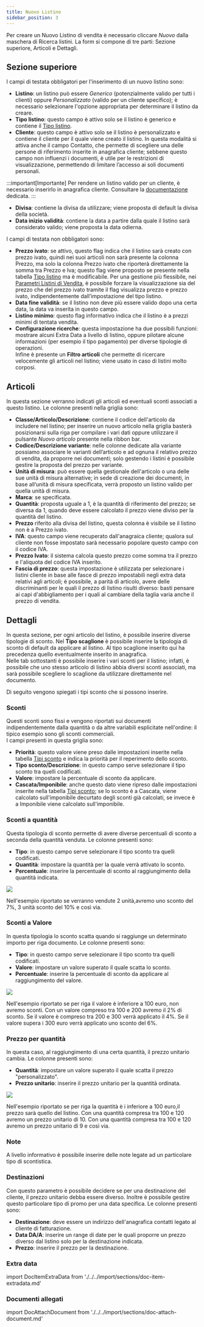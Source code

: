 ```yaml
---
title: Nuovo Listino
sidebar_position: 3
---
```


Per creare un Nuovo Listino di vendita è necessario cliccare *Nuovo* dalla maschera di Ricerca listini.
La form si compone di tre parti: Sezione superiore, Articoli e Dettagli. 

## Sezione superiore

I campi di testata obbligatori per l'inserimento di un nuovo listino sono:
- **Listino**: un listino può essere *Generico* (potenzialmente valido per tutti i clienti) oppure *Personalizzato* (valido per un cliente specifico); è necessario selezionare l'opzione appropriata per determinare il listino da creare.     
- **Tipo listino**: questo campo è attivo solo se il listino è generico e contiene il [Tipo listino](/docs/configurations/tables/sales/sales-price-lists).      
- **Cliente**: questo campo è attivo solo se il listino è personalizzato e contiene il cliente per il quale viene creato il listino. In questa modalità si attiva anche il campo Contatto, che permette di scegliere una delle persone di riferimento inserite in anagrafica cliente; sebbene questo campo non influenzi i documenti, è utile per le restrizioni di visualizzazione, permettendo di limitare l’accesso ai soli documenti personali.    

:::important[Importante]
Per rendere un listino valido per un cliente, è necessario inserirlo in anagrafica cliente. Consultare la [documentazione](/docs/erp-home/registers/contacts/create-new-contact/accounting-data/customer-vendors-data/price-list) dedicata. 
:::

- **Divisa**: contiene la divisa da utilizzare; viene proposta di default la divisa della società.      
- **Data inizio validità**: contiene la data a partire dalla quale il listino sarà considerato valido; viene proposta la data odierna.    

I campi di testata non obbligatori sono:       
- **Prezzo ivato**: se attivo, questo flag indica che il listino sarà creato con prezzo ivato, quindi nei suoi articoli non sarà presente la colonna Prezzo, ma solo la colonna Prezzo ivato che riporterà direttamente la somma tra Prezzo e Iva; questo flag viene proposto se presente nella tabella [Tipo listino](/docs/configurations/tables/sales/sales-price-lists) ma è modificabile. Per una gestione più flessibile, nei [Parametri Listini di Vendita](/docs/configurations/parameters/sales/price-list-parameters), è possibile forzare la visualizzazione sia del prezzo che del prezzo ivato tramite il flag visualizza prezzo e prezzo ivato, indipendentemente dall’impostazione del tipo listino.      
- **Data fine validità**: se il listino non deve più essere valido dopo una certa data, la data va inserita in questo campo.       
- **Listino minimo**: questo flag informativo indica che il listino è a prezzi minimi di tentata vendita.       
- **Configurazione ricerche**: questa impostazione ha due possibili funzioni: mostrare alcuni Extra Data a livello di listino, oppure pilotare alcune informazioni (per esempio il tipo pagamento) per diverse tipologie di operazioni.      
Infine è presente un **Filtro articoli** che permette di ricercare velocemente gli articoli nel listino; viene usato in caso di listini molto corposi. 

## Articoli

In questa sezione verranno indicati gli articoli ed eventuali sconti associati a questo listino. Le colonne presenti nella griglia sono:    
- **Classe/Articolo/Descrizione**: contiene il codice dell'articolo da includere nel listino; per inserire un nuovo articolo nella griglia basterà posizionarsi sulla riga per compilare i vari dati oppure utilizzare il pulsante *Nuovo articolo* presente nella ribbon bar.            
- **Codice/Descrizione variante**: nelle colonne dedicate alla variante possiamo associare le varianti dell’articolo e ad ognuna il relativo prezzo di vendita, da proporre nei documenti; solo gestendo i listini è possibile gestire la proposta del prezzo per variante.      
- **Unità di misura**: può essere quella gestionale dell'articolo o una delle sue unità di misura alternative; in sede di creazione dei documenti, in base all’unità di misura specificata, verrà proposto un listino valido per quella unità di misura.      
- **Marca**: se specificata.      
- **Quantità**: proposta uguale a 1, è la quantità di riferimento del prezzo; se diversa da 1, quando deve essere calcolato il prezzo viene diviso per la quantità del listino.
- **Prezzo** riferito alla divisa del listino, questa colonna è visibile se il listino non è a Prezzo ivato.     
- **IVA**: questo campo viene recuperato dall'anagraica cliente; qualora sul cliente non fosse impostato sarà necessario popolare questo campo con il codice IVA.  
- **Prezzo Ivato**: il sistema calcola questo prezzo come somma tra il prezzo e l'aliquota del codice IVA inserito.     
- **Fascia di prezzo**: questa impostazione è utilizzata per selezionare i listini cliente in base alle fasce di prezzo impostabili negli extra data relativi agli articoli; è possibile, a parità di articolo, avere delle discriminanti per le quali il prezzo di listino risulti diverso: basti pensare ai capi d'abbigliamento per i quali al cambiare della taglia varia anche il prezzo di vendita. 

## Dettagli

In questa sezione, per ogni articolo del listino, è possibile inserire diverse tipologie di sconto.
Nel **Tipo scaglione** è possibile inserire la tipologia di sconto di default da applicare al listino. Al tipo scaglione inserito qui ha precedenza quello eventualmente inserito in anagrafica.        
Nelle tab sottostanti è possibile inserire i vari sconti per il listino; infatti, è possibile che uno stesso articolo di listino abbia diversi sconti associati, ma sarà possibile scegliere lo scaglione da utilizzare direttamente nel documento.       

Di seguito vengono spiegati i tipi sconto che si possono inserire.      

### Sconti

Questi sconti sono fissi e vengono riportati sui documenti indipendentemente dalla quantità o da altre variabili esplicitate nell'ordine: il tipico esempio sono gli sconti commerciali.       
I campi presenti in questa griglia sono:
- **Priorità**: questo valore viene preso dalle impostazioni inserite nella tabella [Tipi sconto](/docs/configurations/tables/general-settings/discount-types) e indica la priorità per il reperimento dello sconto.       
- **Tipo sconto/Descrizione**: in questo campo serve selezionare il tipo sconto tra quelli codificati.        
- **Valore**: impostare la percentuale di sconto da applicare.       
- **Cascata/Imponibile**: anche questo dato viene ripreso dalle impostazioni inserite nella tabella [Tipi sconto](/docs/configurations/tables/general-settings/discount-types); se lo sconto è a Cascata, viene calcolato sull'imponibile decurtato degli sconti già calcolati, se invece è a Imponibile viene calcolato sull'imponibile.         

### Sconti a quantità

Questa tipologia di sconto permette di avere diverse percentuali di sconto a seconda della quantità venduta. Le colonne presenti sono:      
- **Tipo**: in questo campo serve selezionare il tipo sconto tra quelli codificati.         
- **Quantità**: impostare la quantità per la quale verrà attivato lo sconto.          
- **Percentuale**: inserire la percentuale di sconto al raggiungimento della quantità indicata.      

![](/img/it-it/sales/sales-price-list/insert-sales-price-list/image07.png)

Nell'esempio riportato se verranno vendute 2 unità,avremo uno sconto del 7%, 3 unità sconto del 10% e così via.

### Sconti a Valore

In questa tipologia lo sconto scatta quando si raggiunge un determinato importo per riga documento. Le colonne presenti sono:     
- **Tipo**: in questo campo serve selezionare il tipo sconto tra quelli codificati.         
- **Valore**: impostare un valore superato il quale scatta lo sconto.
- **Percentuale**: inserire la percentuale di sconto da applicare al raggiungimento del valore.

![](/img/it-it/sales/sales-price-list/insert-sales-price-list/image09.png)

Nell'esempio riportato se per riga il valore è inferiore a 100 euro, non avremo sconti. Con un valore compreso tra 100 e 200 avremo il 2% di sconto. Se il valore è compreso tra 200 e 300 verrà applicato il 4%. Se il valore supera i 300 euro verrà applicato uno sconto del 6%.

### Prezzo per quantità

In questa caso, al raggiungimento di una certa quantità, il prezzo unitario cambia. Le colonne presenti sono:      
- **Quantità**: impostare un valore superato il quale scatta il prezzo "personalizzato".      
- **Prezzo unitario**: inserire il prezzo unitario per la quantità ordinata.

![](/img/it-it/sales/sales-price-list/insert-sales-price-list/image11.png)

Nell'esempio riportato se per riga la quantità è i inferiore a 100 euro,il prezzo sarà quello del listino. Con una quantità compresa tra 100 e 120 avremo un prezzo unitario di 10. Con una quantità compresa tra 100 e 120 avremo un prezzo unitario di 9 e così via.

### Note

A livello informativo è possibile inserire delle note legate ad un particolare tipo di scontistica.

### Destinazioni

Con questo parametro è possibile decidere se per una destinazione del cliente, il prezzo unitario debba essere diverso. Inoltre è possibile gestire questo particolare tipo di promo per una data specifica. Le colonne presenti sono:    
- **Destinazione**: deve essere un indirizzo dell'anagrafica contatti legato al cliente di fatturazione.   
- **Data DA/A**: inserire un range di date per le quali proporre un prezzo diverso dal listino solo per la destinazione indicata.   
- **Prezzo**: inserire il prezzo per la destinazione.

### Extra data

import DocItemExtraData from './../../import/sections/doc-item-extradata.md'

<DocItemExtraData />

### Documenti allegati

import DocAttachDocument from './../../import/sections/doc-attach-document.md'

<DocAttachDocument />